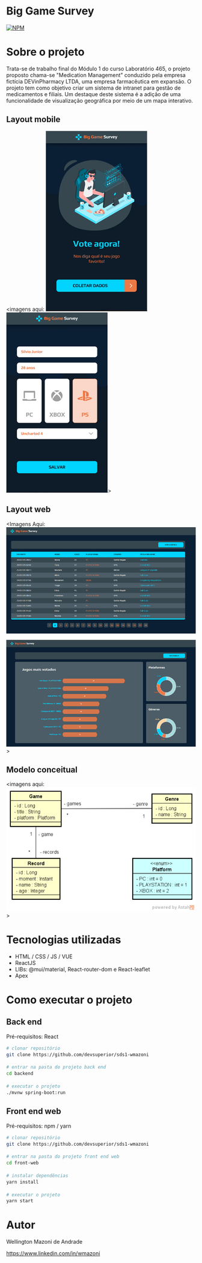 # Big Game Survey 
[![NPM](https://img.shields.io/npm/l/react)](https://github.com/Dedecow/exemplo-readme/blob/main/LICENSE) 

# Sobre o projeto

<Link para o projeto>

Trata-se de trabalho final do Módulo 1 do curso Laboratório 465, o projeto proposto chama-se "Medication Management" conduzido pela empresa fictícia DEVinPharmacy LTDA, uma empresa farmacêutica em expansão. O projeto tem como objetivo criar um sistema de intranet para  gestão de medicamentos e filiais. Um destaque deste sistema é a adição de uma funcionalidade de visualização geográfica por meio de um mapa interativo.

## Layout mobile
<imagens aqui: ![Mobile 1](https://github.com/acenelio/assets/raw/main/sds1/mobile1.png) ![Mobile 2](https://github.com/acenelio/assets/raw/main/sds1/mobile2.png)>

## Layout web
<Imagens Aqui: ![Web 1](https://github.com/acenelio/assets/raw/main/sds1/web1.png)

![Web 2](https://github.com/acenelio/assets/raw/main/sds1/web2.png)>

## Modelo conceitual
<imagens aqui: ![Modelo Conceitual](https://github.com/acenelio/assets/raw/main/sds1/modelo-conceitual.png)>

# Tecnologias utilizadas

- HTML / CSS / JS / VUE
- ReactJS
- LIBs: @mui/material, React-router-dom e React-leaflet
- Apex 
# Como executar o projeto

## Back end
Pré-requisitos: React

```bash
# clonar repositório
git clone https://github.com/devsuperior/sds1-wmazoni

# entrar na pasta do projeto back end
cd backend

# executar o projeto
./mvnw spring-boot:run
```

## Front end web
Pré-requisitos: npm / yarn

```bash
# clonar repositório
git clone https://github.com/devsuperior/sds1-wmazoni

# entrar na pasta do projeto front end web
cd front-web

# instalar dependências
yarn install

# executar o projeto
yarn start
```

# Autor

Wellington Mazoni de Andrade

https://www.linkedin.com/in/wmazoni

